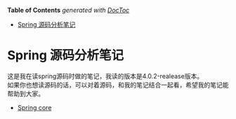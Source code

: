 <!-- START doctoc generated TOC please keep comment here to allow auto update -->
<!-- DON'T EDIT THIS SECTION, INSTEAD RE-RUN doctoc TO UPDATE -->
**Table of Contents**  *generated with [DocToc](https://github.com/thlorenz/doctoc)*

- [Spring  源码分析笔记](#spring--%E6%BA%90%E7%A0%81%E5%88%86%E6%9E%90%E7%AC%94%E8%AE%B0)

<!-- END doctoc generated TOC please keep comment here to allow auto update -->

# Spring  源码分析笔记

这是我在读spring源码时做的笔记，我读的版本是4.0.2-realease版本。  
如果你也想读源码的话，可以对着源码，和我的笔记结合一起看，希望我的笔记能帮助到大家。

* [Spring core](/spring-core.md)



